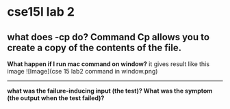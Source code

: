 
# cse15l lab 2

**what does -cp do?**
Command Cp allows you to create a copy of the contents of the file.
--------------------------------------------------------------------

**What happen if I run mac command on window?**
it gives result like this image
![Image](cse 15 lab2 command in window.png)

---------------------------------------------------------------------
**what was the failure-inducing input (the test)? What was the symptom (the output when the test failed)?**



